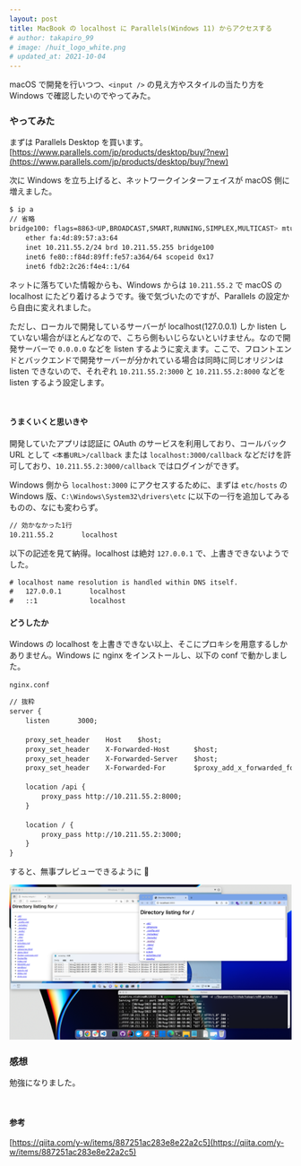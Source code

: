 ```yaml
---
layout: post
title: MacBook の localhost に Parallels(Windows 11) からアクセスする
# author: takapiro_99
# image: /huit_logo_white.png
# updated_at: 2021-10-04
---
```


macOS で開発を行いつつ、`<input />` の見え方やスタイルの当たり方を Windows で確認したいのでやってみた。

### やってみた

まずは Parallels Desktop を買います。[https://www.parallels.com/jp/products/desktop/buy/?new](https://www.parallels.com/jp/products/desktop/buy/?new)

次に Windows を立ち上げると、ネットワークインターフェイスが macOS 側に増えました。

```bash
$ ip a
// 省略
bridge100: flags=8863<UP,BROADCAST,SMART,RUNNING,SIMPLEX,MULTICAST> mtu 1500
	ether fa:4d:89:57:a3:64
	inet 10.211.55.2/24 brd 10.211.55.255 bridge100
	inet6 fe80::f84d:89ff:fe57:a364/64 scopeid 0x17
	inet6 fdb2:2c26:f4e4::1/64
```

ネットに落ちていた情報からも、Windows からは `10.211.55.2` で macOS の localhost にたどり着けるようです。後で気づいたのですが、Parallels の設定から自由に変えれました。

ただし、ローカルで開発しているサーバーが localhost(127.0.0.1) しか listen していない場合がほとんどなので、こちら側もいじらないといけません。なので開発サーバーで `0.0.0.0` などを listen するように変えます。ここで、フロントエンドとバックエンドで開発サーバーが分かれている場合は同時に同じオリジンは listen できないので、それぞれ `10.211.55.2:3000` と `10.211.55.2:8000` などを listen するよう設定します。

<br/>

#### うまくいくと思いきや

開発していたアプリは認証に OAuth のサービスを利用しており、コールバック URL として `<本番URL>/callback` または `localhost:3000/callback` などだけを許可しており、`10.211.55.2:3000/callback` ではログインができず。

Windows 側から `localhost:3000` にアクセスするために、まずは `etc/hosts` の Windows 版、`C:\Windows\System32\drivers\etc` に以下の一行を追加してみるものの、なにも変わらず。

```txt
// 効かなかった1行
10.211.55.2       localhost
```

以下の記述を見て納得。localhost は絶対 `127.0.0.1` で、上書きできないようでした。

```txt
# localhost name resolution is handled within DNS itself.
#	127.0.0.1       localhost
#	::1             localhost
```

#### どうしたか

Windows の localhost を上書きできない以上、そこにプロキシを用意するしかありません。Windows に nginx をインストールし、以下の conf で動かしました。

`nginx.conf`

```txt
// 抜粋
server {
    listen       3000;

    proxy_set_header    Host    $host;
    proxy_set_header    X-Forwarded-Host      $host;
    proxy_set_header    X-Forwarded-Server    $host;
    proxy_set_header    X-Forwarded-For       $proxy_add_x_forwarded_for;

    location /api {
        proxy_pass http://10.211.55.2:8000;
    }

    location / {
        proxy_pass http://10.211.55.2:3000;
    }
}
```

すると、無事プレビューできるように :tada:

![image](/assets/2022/parallels-dev.png)

### 感想

勉強になりました。

<br/>

#### 参考

[https://qiita.com/y-w/items/887251ac283e8e22a2c5](https://qiita.com/y-w/items/887251ac283e8e22a2c5)
